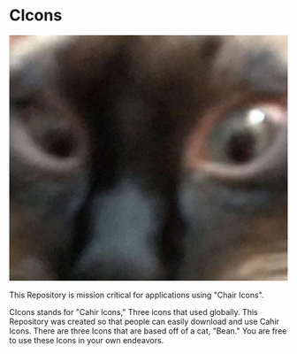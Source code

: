 # CIcons
![cahir.jpg](https://raw.githubusercontent.com/cahir-1/CIcons/main/cahir.jpg)

This Repository is mission critical for applications using "Chair Icons".

CIcons stands for "Cahir Icons," Three icons that used globally. This Repository was created so that people can easily download and use Cahir Icons.
There are three Icons that are based off of a cat, "Bean."
You are free to use these Icons in your own endeavors. 
